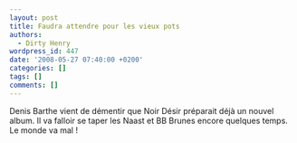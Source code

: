```yaml
---
layout: post
title: Faudra attendre pour les vieux pots
authors:
  - Dirty Henry
wordpress_id: 447
date: '2008-05-27 07:40:00 +0200'
categories: []
tags: []
comments: []
---
```

Denis Barthe vient de démentir que Noir Désir préparait déjà un nouvel album. Il va falloir se taper les Naast et BB Brunes encore quelques temps. Le monde va mal !
